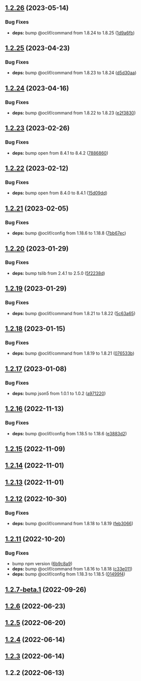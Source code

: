## [1.2.26](https://github.com/salesforcecli/plugin-omnistudio-migration-tool/compare/1.2.25...1.2.26) (2023-05-14)


### Bug Fixes

* **deps:** bump @oclif/command from 1.8.24 to 1.8.25 ([1d9a6fb](https://github.com/salesforcecli/plugin-omnistudio-migration-tool/commit/1d9a6fb39fe73158ef62c0d3c665758b2dcd7a96))



## [1.2.25](https://github.com/salesforcecli/plugin-omnistudio-migration-tool/compare/1.2.24...1.2.25) (2023-04-23)


### Bug Fixes

* **deps:** bump @oclif/command from 1.8.23 to 1.8.24 ([d5d30aa](https://github.com/salesforcecli/plugin-omnistudio-migration-tool/commit/d5d30aa1271bacc6f7996d49bc020f9ec5fe481c))



## [1.2.24](https://github.com/salesforcecli/plugin-omnistudio-migration-tool/compare/1.2.23...1.2.24) (2023-04-16)


### Bug Fixes

* **deps:** bump @oclif/command from 1.8.22 to 1.8.23 ([e2f3830](https://github.com/salesforcecli/plugin-omnistudio-migration-tool/commit/e2f3830a936216681a80ead68a0675d5b940adc0))



## [1.2.23](https://github.com/salesforcecli/plugin-omnistudio-migration-tool/compare/1.2.22...1.2.23) (2023-02-26)


### Bug Fixes

* **deps:** bump open from 8.4.1 to 8.4.2 ([7886860](https://github.com/salesforcecli/plugin-omnistudio-migration-tool/commit/78868602840092c6368d6bdbc5837eaddf502272))



## [1.2.22](https://github.com/salesforcecli/plugin-omnistudio-migration-tool/compare/1.2.21...1.2.22) (2023-02-12)


### Bug Fixes

* **deps:** bump open from 8.4.0 to 8.4.1 ([15d09dd](https://github.com/salesforcecli/plugin-omnistudio-migration-tool/commit/15d09ddbc0891cf48e4ba57f9e64ec4232e73c9a))



## [1.2.21](https://github.com/salesforcecli/plugin-omnistudio-migration-tool/compare/1.2.20...1.2.21) (2023-02-05)


### Bug Fixes

* **deps:** bump @oclif/config from 1.18.6 to 1.18.8 ([7bb67ec](https://github.com/salesforcecli/plugin-omnistudio-migration-tool/commit/7bb67ecfaaa3da8323168ca3cf25e254e8057f52))



## [1.2.20](https://github.com/salesforcecli/plugin-omnistudio-migration-tool/compare/1.2.19...1.2.20) (2023-01-29)


### Bug Fixes

* **deps:** bump tslib from 2.4.1 to 2.5.0 ([5f2238d](https://github.com/salesforcecli/plugin-omnistudio-migration-tool/commit/5f2238d26c4710f6e2dcf09e44e8607ef1883542))



## [1.2.19](https://github.com/salesforcecli/plugin-omnistudio-migration-tool/compare/1.2.18...1.2.19) (2023-01-29)


### Bug Fixes

* **deps:** bump @oclif/command from 1.8.21 to 1.8.22 ([5c63a65](https://github.com/salesforcecli/plugin-omnistudio-migration-tool/commit/5c63a6599534aed7aaa10b2ae8a0b8cdf2612dc7))



## [1.2.18](https://github.com/salesforcecli/plugin-omnistudio-migration-tool/compare/1.2.17...1.2.18) (2023-01-15)


### Bug Fixes

* **deps:** bump @oclif/command from 1.8.19 to 1.8.21 ([076533b](https://github.com/salesforcecli/plugin-omnistudio-migration-tool/commit/076533bbb020a637e8610276acc786904cdc645c))



## [1.2.17](https://github.com/salesforcecli/plugin-omnistudio-migration-tool/compare/1.2.16...1.2.17) (2023-01-08)


### Bug Fixes

* **deps:** bump json5 from 1.0.1 to 1.0.2 ([a971220](https://github.com/salesforcecli/plugin-omnistudio-migration-tool/commit/a9712207ea5c895a6d821072ad73d145c35579f8))



## [1.2.16](https://github.com/salesforcecli/plugin-omnistudio-migration-tool/compare/1.2.15...1.2.16) (2022-11-13)


### Bug Fixes

* **deps:** bump @oclif/config from 1.18.5 to 1.18.6 ([e3883d2](https://github.com/salesforcecli/plugin-omnistudio-migration-tool/commit/e3883d291aaeb53189a50d56db967f9cffabe5b8))



## [1.2.15](https://github.com/salesforcecli/plugin-omnistudio-migration-tool/compare/1.2.14...1.2.15) (2022-11-09)



## [1.2.14](https://github.com/salesforcecli/plugin-omnistudio-migration-tool/compare/1.2.13...1.2.14) (2022-11-01)



## [1.2.13](https://github.com/salesforcecli/plugin-omnistudio-migration-tool/compare/1.2.12...1.2.13) (2022-11-01)



## [1.2.12](https://github.com/salesforcecli/plugin-omnistudio-migration-tool/compare/1.2.11...1.2.12) (2022-10-30)


### Bug Fixes

* **deps:** bump @oclif/command from 1.8.18 to 1.8.19 ([feb3066](https://github.com/salesforcecli/plugin-omnistudio-migration-tool/commit/feb3066446d6c2ad2596a69dec8f3a2a3d23136c))



## [1.2.11](https://github.com/salesforcecli/plugin-omnistudio-migration-tool/compare/v1.2.7-beta.1...1.2.11) (2022-10-20)


### Bug Fixes

* bump npm version ([6b9c8a9](https://github.com/salesforcecli/plugin-omnistudio-migration-tool/commit/6b9c8a930858dee9587c491fefafbfc8b9e3e2db))
* **deps:** bump @oclif/command from 1.8.16 to 1.8.18 ([c33e011](https://github.com/salesforcecli/plugin-omnistudio-migration-tool/commit/c33e0115637a433a0dcb641776b3f2ff3a457150))
* **deps:** bump @oclif/config from 1.18.3 to 1.18.5 ([01499f4](https://github.com/salesforcecli/plugin-omnistudio-migration-tool/commit/01499f4bd2045daae11296a094aa14c521bbbc57))



## [1.2.7-beta.1](https://github.com/salesforcecli/plugin-omnistudio-migration-tool/compare/v1.2.6...v1.2.7-beta.1) (2022-09-26)



## [1.2.6](https://github.com/salesforcecli/plugin-omnistudio-migration-tool/compare/v1.2.5...v1.2.6) (2022-06-23)



## [1.2.5](https://github.com/salesforcecli/plugin-omnistudio-migration-tool/compare/v1.2.4...v1.2.5) (2022-06-20)



## [1.2.4](https://github.com/salesforcecli/plugin-omnistudio-migration-tool/compare/v1.2.3...v1.2.4) (2022-06-14)



## [1.2.3](https://github.com/salesforcecli/plugin-omnistudio-migration-tool/compare/v1.2.2...v1.2.3) (2022-06-14)



## 1.2.2 (2022-06-13)



